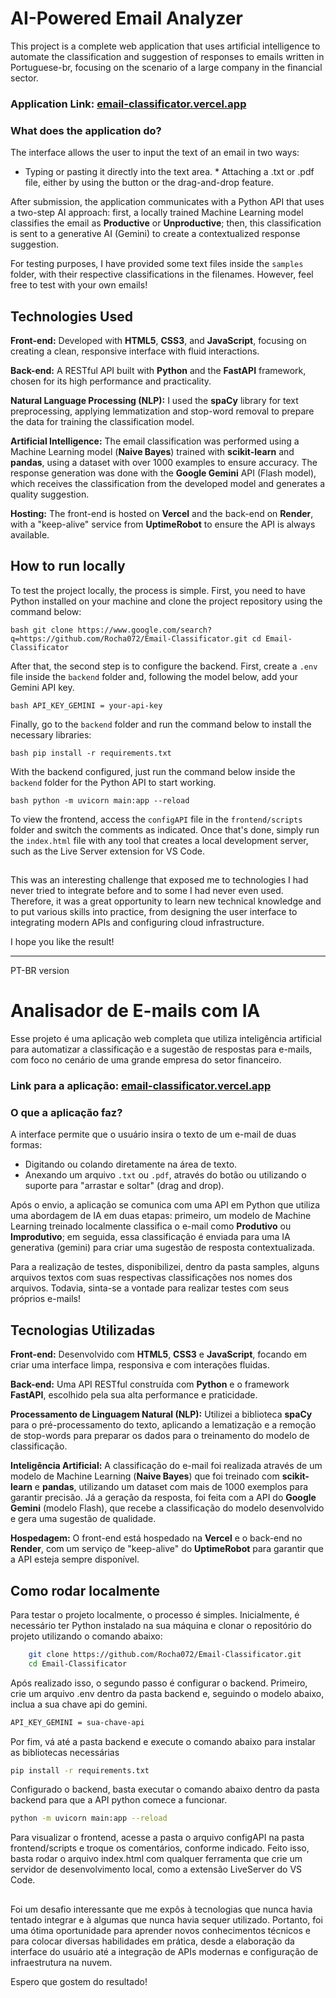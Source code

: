 # AI-Powered Email Analyzer

This project is a complete web application that uses artificial intelligence to automate the classification and suggestion of responses to emails written in Portuguese-br, focusing on the scenario of a large company in the financial sector.

### Application Link: [email-classificator.vercel.app](https://www.google.com/search?q=https://email-classificator.vercel.app/)

### What does the application do?

The interface allows the user to input the text of an email in two ways:

* Typing or pasting it directly into the text area. * Attaching a .txt or .pdf file, either by using the button or the drag-and-drop feature.

After submission, the application communicates with a Python API that uses a two-step AI approach: first, a locally trained Machine Learning model classifies the email as **Productive** or **Unproductive**; then, this classification is sent to a generative AI (Gemini) to create a contextualized response suggestion.

For testing purposes, I have provided some text files inside the `samples` folder, with their respective classifications in the filenames. However, feel free to test with your own emails!

## Technologies Used

**Front-end:** Developed with **HTML5**, **CSS3**, and **JavaScript**, focusing on creating a clean, responsive interface with fluid interactions.

**Back-end:** A RESTful API built with **Python** and the **FastAPI** framework, chosen for its high performance and practicality.

**Natural Language Processing (NLP):** I used the **spaCy** library for text preprocessing, applying lemmatization and stop-word removal to prepare the data for training the classification model.

**Artificial Intelligence:** The email classification was performed using a Machine Learning model (**Naive Bayes**) trained with **scikit-learn** and **pandas**, using a dataset with over 1000 examples to ensure accuracy. The response generation was done with the **Google Gemini** API (Flash model), which receives the classification from the developed model and generates a quality suggestion.

**Hosting:** The front-end is hosted on **Vercel** and the back-end on **Render**, with a "keep-alive" service from **UptimeRobot** to ensure the API is always available.

## How to run locally

To test the project locally, the process is simple. First, you need to have Python installed on your machine and clone the project repository using the command below:

```bash git clone https://www.google.com/search?q=https://github.com/Rocha072/Email-Classificator.git cd Email-Classificator ```

After that, the second step is to configure the backend. First, create a `.env` file inside the `backend` folder and, following the model below, add your Gemini API key.

```bash API_KEY_GEMINI = your-api-key ```

Finally, go to the `backend` folder and run the command below to install the necessary libraries:

```bash pip install -r requirements.txt ```

With the backend configured, just run the command below inside the `backend` folder for the Python API to start working.

```bash python -m uvicorn main:app --reload ```

To view the frontend, access the `configAPI` file in the `frontend/scripts` folder and switch the comments as indicated. Once that's done, simply run the `index.html` file with any tool that creates a local development server, such as the Live Server extension for VS Code.

##

This was an interesting challenge that exposed me to technologies I had never tried to integrate before and to some I had never even used. Therefore, it was a great opportunity to learn new technical knowledge and to put various skills into practice, from designing the user interface to integrating modern APIs and configuring cloud infrastructure.

I hope you like the result!

------------------------------------------------------------------------------------------------------------------------------------------------------------------------------------------------------------
PT-BR version

# Analisador de E-mails com IA

Esse projeto é uma aplicação web completa que utiliza inteligência artificial para automatizar a classificação e a sugestão de respostas para e-mails, com foco no cenário de uma grande empresa do setor financeiro.


### Link para a aplicação: [email-classificator.vercel.app](https://email-classificator.vercel.app/)

### O que a aplicação faz?

A interface permite que o usuário insira o texto de um e-mail de duas formas:

* Digitando ou colando diretamente na área de texto.
* Anexando um arquivo `.txt` ou `.pdf`, através do botão ou utilizando o suporte para "arrastar e soltar" (drag and drop).

Após o envio, a aplicação se comunica com uma API em Python que utiliza uma abordagem de IA em duas etapas: primeiro, um modelo de Machine Learning treinado localmente classifica o e-mail como **Produtivo** ou **Improdutivo**; em seguida, essa classificação é enviada para uma IA generativa (gemini) para criar uma sugestão de resposta contextualizada.

Para a realização de testes, disponibilizei, dentro da pasta samples, alguns arquivos textos com suas respectivas classificações nos nomes dos arquivos. Todavia, sinta-se a vontade para realizar testes com seus próprios e-mails!

## Tecnologias Utilizadas

 **Front-end:** Desenvolvido com **HTML5**, **CSS3** e **JavaScript**, focando em criar uma interface limpa, responsiva e com interações fluidas.

 **Back-end:** Uma API RESTful construída com **Python** e o framework **FastAPI**, escolhido pela sua alta performance e praticidade.

 **Processamento de Linguagem Natural (NLP):** Utilizei a biblioteca **spaCy** para o pré-processamento do texto, aplicando a lematização e a remoção de stop-words para preparar os dados para o treinamento do modelo de classificação.

 **Inteligência Artificial:** A classificação do e-mail foi realizada através de um modelo de Machine Learning (**Naive Bayes**) que foi treinado com **scikit-learn** e **pandas**, utilizando um dataset com mais de 1000 exemplos para garantir precisão. Já a geração da resposta, foi feita com a API do **Google Gemini** (modelo Flash), que recebe a classificação do modelo desenvolvido e gera uma sugestão de qualidade.

 **Hospedagem:** O front-end está hospedado na **Vercel** e o back-end no **Render**, com um serviço de "keep-alive" do **UptimeRobot** para garantir que a API esteja sempre disponível.

## Como rodar localmente

Para testar o projeto localmente, o processo é simples. Inicialmente, é necessário ter Python instalado na sua máquina e clonar o repositório do projeto utilizando o comando abaixo:
```bash
    git clone https://github.com/Rocha072/Email-Classificator.git
    cd Email-Classificator  
```

Após realizado isso, o segundo passo é configurar o backend. Primeiro, crie um arquivo .env dentro da pasta backend e, seguindo o modelo abaixo, inclua a sua chave api do gemini.
```bash
API_KEY_GEMINI = sua-chave-api
```

Por fim, vá até a pasta backend e execute o comando abaixo para instalar as bibliotecas necessárias
```bash
pip install -r requirements.txt
```

Configurado o backend, basta executar o comando abaixo dentro da pasta backend para que a API python comece a funcionar.
```bash
python -m uvicorn main:app --reload
```

Para visualizar o frontend, acesse a pasta o arquivo configAPI na pasta frontend/scripts e troque os comentários, conforme indicado. Feito isso, basta rodar o arquivo index.html com qualquer ferramenta que crie um servidor de desenvolvimento local, como a extensão LiveServer do VS Code.

##

Foi um desafio interessante que me expôs à tecnologias que nunca havia tentado integrar e à algumas que nunca havia sequer utilizado. Portanto, foi uma ótima oportunidade para aprender novos conhecimentos técnicos e para colocar diversas habilidades em prática, desde a elaboração da interface do usuário até a integração de APIs modernas e configuração de infraestrutura na nuvem.

Espero que gostem do resultado!
